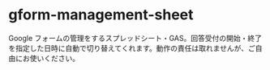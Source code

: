 # gform-management-sheet
Google フォームの管理をするスプレッドシート・GAS。回答受付の開始・終了を指定した日時に自動で切り替えてくれます。動作の責任は取れませんが、ご自由にお使いください。
